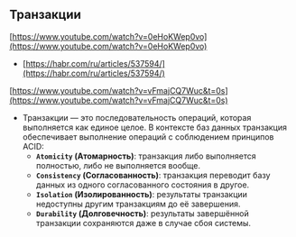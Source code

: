 ## Транзакции

[https://www.youtube.com/watch?v=0eHoKWep0vo](https://www.youtube.com/watch?v=0eHoKWep0vo)

- [https://habr.com/ru/articles/537594/](https://habr.com/ru/articles/537594/)

[https://www.youtube.com/watch?v=vFmajCQ7Wuc&t=0s](https://www.youtube.com/watch?v=vFmajCQ7Wuc&t=0s)

- Транзакции — это последовательность операций, которая выполняется как единое целое. В контексте баз данных транзакция обеспечивает выполнение операций с соблюдением принципов ACID:
    - **`Atomicity` (Атомарность)**: транзакция либо выполняется полностью, либо не выполняется вообще.
    - **`Consistency` (Согласованность)**: транзакция переводит базу данных из одного согласованного состояния в другое.
    - **`Isolation` (Изолированность)**: результаты транзакции недоступны другим транзакциям до её завершения.
    - **`Durability` (Долговечность)**: результаты завершённой транзакции сохраняются даже в случае сбоя системы.